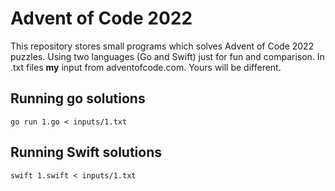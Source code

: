 # Advent of Code 2022

This repository stores small programs which solves Advent of Code 2022 puzzles. Using two languages (Go and Swift) just for fun and comparison. In .txt files **my** input from adventofcode.com. Yours will be different. 

## Running go solutions
`go run 1.go < inputs/1.txt` 

## Running Swift solutions
`swift 1.swift < inputs/1.txt`